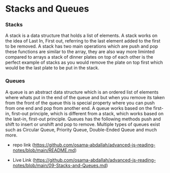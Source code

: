 # Stacks and Queues

### Stacks

A stack is a data structure that holds a list of elements. A stack works on the idea of Last In, First out, referring to the last element added to the first to be removed. A stack has two main operations which are push and pop these functions are similar to the array, they are also way more liminted compared to arrays a stack of dinner plates on top of each other is the perfect example of stacks as you would remove the plate on top first which would be the last plate to be put in the stack.

### Queues

A queue is an abstract data structure which is an ordered list of elements where whats put in the end of the queue and but when you remove its taken from the front of the queue this is special property where you can push from one end and pop from another end. A queue works based on the first-in, first-out principle, which is different from a stack, which works based on the last-in, first-out principle. Queues has the following methods push and shift to insert or unshift and pop to remove. Multiple types of queues exist such as Circular Queue,
Priority Queue, Double-Ended Queue and much more.

- repo link (https://github.com/osama-abdallah/advanced-js-reading-notes/blob/main/README.md)

- Live Link (https://github.com/osama-abdallah/advanced-js-reading-notes/blob/main/09-Stacks-and-Queues.md)
